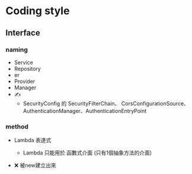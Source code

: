# Coding style

## Interface 

### naming

- Service
- Repository
- er
- Provider
- Manager
- ✍️
    - SecurityConfig 的 SecurityFilterChain、 CorsConfigurationSource、AuthenticationManager、AuthenticationEntryPoint 

### method

- Lambda 表達式
    - Lambda 只能用於 函數式介面 (只有1個抽象方法的介面)

- ❌ 被new建立出來
